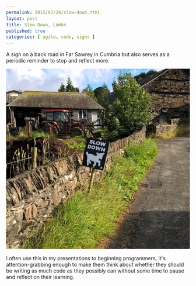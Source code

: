 ```yaml
---
permalink: 2015/07/24/slow-down.html
layout: post
title: Slow Down, Lambs
published: true
categories: [ agile, code, signs ]
---
```


A sign on a back road in Far Sawrey in Cumbria but also serves as a periodic reminder to stop and reflect more.

![slow down](/img/posts/slow-down-lambs/slow-lambs.webp)

I often use this in my presentations to beginning programmers, it's attention-grabbing enough to make them think about whether 
they should be writing as much code as they possibly can without some time to pause and reflect on their learning. 
